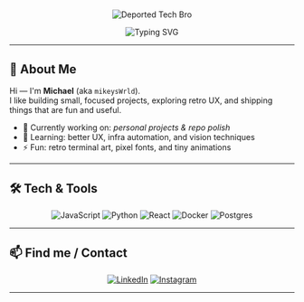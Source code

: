# 
<p align="center">
  <img src="https://img.shields.io/badge/Deported_Tech_Bro-🚀-brightgreen?style=for-the-badge&logo=console" alt="Deported Tech Bro" />
</p>

<!-- Typing SVG (Readme Typing SVG) -->
<p align="center">
  <img src="https://readme-typing-svg.herokuapp.com?font=Fira%20Code&size=22&duration=5000&pause=2000&color=F7AB2C&width=720&lines=Hi+there!+I'm+Michael+(mikeysWrld);I+build+braindamaged+stuff+and+enjoy+getting+baked.;Hi+there!+I'm+Michael+(mikeysWrld);I+build+braindamaged+stuff+and+enjoy+getting+baked." alt="Typing SVG" />
</p>

---

## 👋 About Me
Hi — I'm **Michael** (aka `mikeysWrld`).  
I like building small, focused projects, exploring retro UX, and shipping things that are fun and useful.

- 🔭 Currently working on: *personal projects & repo polish*
- 🌱 Learning: better UX, infra automation, and vision techniques
- ⚡ Fun: retro terminal art, pixel fonts, and tiny animations

---

## 🛠️ Tech & Tools
<p align="center">
  <!-- Shields.io badges -->
  <img alt="JavaScript" src="https://img.shields.io/badge/Tech-JavaScript-F7DF1E?style=for-the-badge&logo=javascript&logoColor=black"/>
  <img alt="Python" src="https://img.shields.io/badge/Tech-Python-3776AB?style=for-the-badge&logo=python&logoColor=white"/>
  <img alt="React" src="https://img.shields.io/badge/Tech-React-61DAFB?style=for-the-badge&logo=react&logoColor=black"/>
  <img alt="Docker" src="https://img.shields.io/badge/Infra-Docker-2496ED?style=for-the-badge&logo=docker&logoColor=white"/>
  <img alt="Postgres" src="https://img.shields.io/badge/DB-Postgres-336791?style=for-the-badge&logo=postgresql&logoColor=white"/>
</p>

---
## 📫 Find me / Contact
<p align="center">
  <!-- Shields social links (edit URLs to your profiles) -->
  <a href="https://www.linkedin.com/in/michaellaw12"><img alt="LinkedIn" src="https://img.shields.io/badge/LinkedIn-Connect-0A66C2?style=for-the-badge&logo=linkedin&logoColor=white" /></a>
  <a href="https://www.instagram.com/deportedtechbro/"><img alt="Instagram" src="https://img.shields.io/badge/Instagram-Follow-E1306C?style=for-the-badge&logo=instagram&logoColor=white" /></a>
</p>

---
